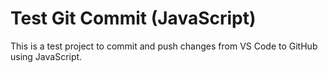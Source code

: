 # Test Git Commit (JavaScript)

This is a test project to commit and push changes from VS Code to GitHub using JavaScript.